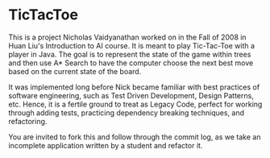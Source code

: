 TicTacToe
=========

This is a project Nicholas Vaidyanathan worked on in the Fall of 2008 in Huan Liu's Introduction to AI course. It is meant to play Tic-Tac-Toe with a player in Java. The goal is to represent the state of the game within trees and then use A* Search to have the computer choose the next best move based on the current state of the board.

It was implemented long before Nick became familiar with best practices of software engineering, such as Test Driven Development, Design Patterns, etc. Hence, it is a fertile ground to treat as Legacy Code, perfect for working through adding tests, practicing dependency breaking techniques, and refactoring.

You are invited to fork this and follow through the commit log, as we take an incomplete application written by a student and refactor it.